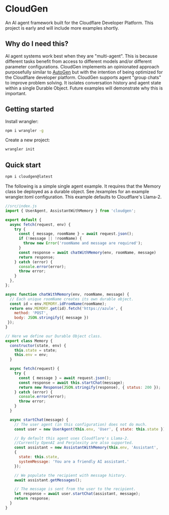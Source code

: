 # CloudGen
An AI agent framework built for the Cloudflare Developer Platform. This project is early and will include more examples shortly.

## Why do I need this?

AI agent systems work best when they are "multi-agent". This is because different tasks benefit from access to different models and/or different parameter configurations.
CloudGen implements an opinionated approach purposefully similar to [AutoGen](https://microsoft.github.io/autogen/) but with the intention of being optimized for the Cloudflare developer platform.
CloudGen supports agent "group chats" to improve problem solving. It isolates conversation history and agent state within a single Durable Object. Future examples will demonstrate why this is important.

## Getting started

Install wrangler:

```bash
npm i wrangler -g
```

Create a new project:
```bash
wrangler init
```

## Quick start

```bash
npm i cloudgen@latest
```

The following is a simple single agent example. It requires that the Memory class be deployed as a durable object.
See /examples for an example wrangler.toml configuration. This example defaults to Cloudflare's Llama-2.

```javascript
//src/index.js
import { UserAgent, AssistantWithMemory } from 'cloudgen';

export default {
  async fetch(request, env) {
    try {
      const { message, roomName } = await request.json();
      if (!message || !roomName) {
        throw new Error('roomName and message are required');
      }
      const response = await chatWithMemory(env, roomName, message)
      return response;
    } catch (error) {
      console.error(error);
      throw error;
    }
  },
};

async function chatWithMemory(env, roomName, message) {
  // Each unique roomName creates its own durable object.
  const id = env.MEMORY.idFromName(roomName);
  return env.MEMORY.get(id).fetch('https://azule', { 
    method: 'POST', 
    body: JSON.stringify({ message }) 
 });
}

// Here we define our Durable Object class.
export class Memory {
  constructor(state, env) {
    this.state = state;
    this.env = env;
  }

  async fetch(request) {
    try {
      const { message } = await request.json();
      const response = await this.startChat(message);
      return new Response(JSON.stringify(response), { status: 200 });
    } catch (error) {
      console.error(error);
      throw error;
    }
  }

  async startChat(message) {
    // The user agent (in this configuration) does not do much.
    const user = new UserAgent(this.env, 'User', { state: this.state });

    // By default this agent uses Cloudflare's Llama-2. 
    //Currently OpenAI and Perplexity are also supported.
    const assistant = new AssistantWithMemory(this.env, 'Assistant', 
    { 
      state: this.state,
      systemMessage: 'You are a friendly AI assistant.'
    });

    // We populate the recipient with message history.
    await assistant.getMessages();

    // The message is sent from the user to the recipient.
    let response = await user.startChat(assistant, message);
    return response;
  }
}
```
